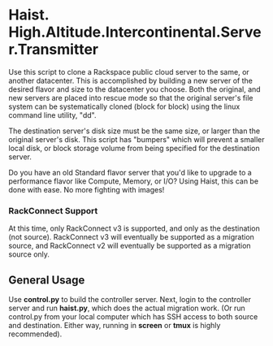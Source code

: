 # Haist. High.Altitude.Intercontinental.Server.Transmitter

Use this script to clone a Rackspace public cloud server to the same, or another datacenter. This is accomplished by building a new server of the desired flavor and size to the datacenter you choose. Both the original, and new servers are placed into rescue mode so that the original server's file system can be systematically cloned (block for block) using the linux command line utility, "dd".

The destination server's disk size must be the same size, or larger than the original server's disk. This script has "bumpers" which will prevent a smaller local disk, or block storage volume from being specified for the destination server.

Do you have an old Standard flavor server that you'd like to upgrade to a performance flavor like Compute, Memory, or I/O? Using Haist, this can be done with ease. No more fighting with images!

### RackConnect Support

At this time, only RackConnect v3 is supported, and only as the destination (not source). RackConnect v3 will eventually be supported as a migration source, and RackConnect v2 will eventually be supported as a migration source only.

## General Usage

Use __control.py__ to build the controller server. Next, login to the controller server and run __haist.py__, which does the actual migration work. (Or run control.py from your local computer which has SSH access to both source and destination. Either way, running in __screen__ or __tmux__ is highly recommended).
